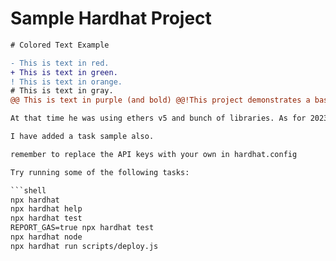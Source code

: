 # Sample Hardhat Project

```diff
# Colored Text Example

- This is text in red.
+ This is text in green.
! This is text in orange.
# This is text in gray.
@@ This is text in purple (and bold) @@!This project demonstrates a basic Hardhat use case using Ethers V6. I followed Patrick Collins FFC tutorial.

At that time he was using ethers v5 and bunch of libraries. As for 2023 you can replace majority of libraries with just hardhat-toolbox. This simple project comes with a SimpleStorage contract, a test for that contract, and a script that deploys that contract.

I have added a task sample also.

remember to replace the API keys with your own in hardhat.config

Try running some of the following tasks:

```shell
npx hardhat
npx hardhat help
npx hardhat test
REPORT_GAS=true npx hardhat test
npx hardhat node
npx hardhat run scripts/deploy.js
```
